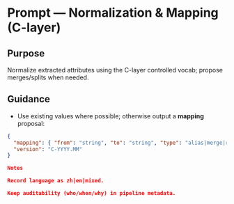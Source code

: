 # Prompt — Normalization & Mapping (C-layer)

## Purpose
Normalize extracted attributes using the C-layer controlled vocab; propose merges/splits when needed.

## Guidance
- Use existing values where possible; otherwise output a **mapping** proposal:
```json
{
  "mapping": { "from": "string", "to": "string", "type": "alias|merge|replace" },
  "version": "C-YYYY.MM"
}

Notes

Record language as zh|en|mixed.

Keep auditability (who/when/why) in pipeline metadata.